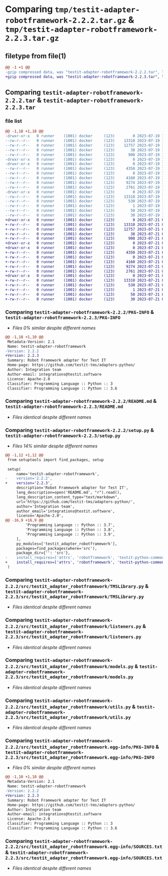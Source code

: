 # Comparing `tmp/testit-adapter-robotframework-2.2.2.tar.gz` & `tmp/testit-adapter-robotframework-2.2.3.tar.gz`

## filetype from file(1)

```diff
@@ -1 +1 @@
-gzip compressed data, was "testit-adapter-robotframework-2.2.2.tar", last modified: Wed Jul 19 15:06:44 2023, max compression
+gzip compressed data, was "testit-adapter-robotframework-2.2.3.tar", last modified: Fri Jul 21 09:41:12 2023, max compression
```

## Comparing `testit-adapter-robotframework-2.2.2.tar` & `testit-adapter-robotframework-2.2.3.tar`

### file list

```diff
@@ -1,18 +1,18 @@
-drwxr-xr-x   0 runner    (1001) docker     (123)        0 2023-07-19 15:06:44.187054 testit-adapter-robotframework-2.2.2/
--rw-r--r--   0 runner    (1001) docker     (123)    13310 2023-07-19 15:06:44.187054 testit-adapter-robotframework-2.2.2/PKG-INFO
--rw-r--r--   0 runner    (1001) docker     (123)    12757 2023-07-19 15:06:32.000000 testit-adapter-robotframework-2.2.2/README.md
--rw-r--r--   0 runner    (1001) docker     (123)       38 2023-07-19 15:06:44.187054 testit-adapter-robotframework-2.2.2/setup.cfg
--rw-r--r--   0 runner    (1001) docker     (123)      908 2023-07-19 15:06:32.000000 testit-adapter-robotframework-2.2.2/setup.py
-drwxr-xr-x   0 runner    (1001) docker     (123)        0 2023-07-19 15:06:44.183054 testit-adapter-robotframework-2.2.2/src/
-drwxr-xr-x   0 runner    (1001) docker     (123)        0 2023-07-19 15:06:44.183054 testit-adapter-robotframework-2.2.2/src/testit_adapter_robotframework/
--rw-r--r--   0 runner    (1001) docker     (123)     4350 2023-07-19 15:06:32.000000 testit-adapter-robotframework-2.2.2/src/testit_adapter_robotframework/TMSLibrary.py
--rw-r--r--   0 runner    (1001) docker     (123)        0 2023-07-19 15:06:32.000000 testit-adapter-robotframework-2.2.2/src/testit_adapter_robotframework/__init__.py
--rw-r--r--   0 runner    (1001) docker     (123)     4160 2023-07-19 15:06:32.000000 testit-adapter-robotframework-2.2.2/src/testit_adapter_robotframework/listeners.py
--rw-r--r--   0 runner    (1001) docker     (123)     9274 2023-07-19 15:06:32.000000 testit-adapter-robotframework-2.2.2/src/testit_adapter_robotframework/models.py
--rw-r--r--   0 runner    (1001) docker     (123)     2761 2023-07-19 15:06:32.000000 testit-adapter-robotframework-2.2.2/src/testit_adapter_robotframework/utils.py
-drwxr-xr-x   0 runner    (1001) docker     (123)        0 2023-07-19 15:06:44.183054 testit-adapter-robotframework-2.2.2/src/testit_adapter_robotframework.egg-info/
--rw-r--r--   0 runner    (1001) docker     (123)    13310 2023-07-19 15:06:44.000000 testit-adapter-robotframework-2.2.2/src/testit_adapter_robotframework.egg-info/PKG-INFO
--rw-r--r--   0 runner    (1001) docker     (123)      530 2023-07-19 15:06:44.000000 testit-adapter-robotframework-2.2.2/src/testit_adapter_robotframework.egg-info/SOURCES.txt
--rw-r--r--   0 runner    (1001) docker     (123)        1 2023-07-19 15:06:44.000000 testit-adapter-robotframework-2.2.2/src/testit_adapter_robotframework.egg-info/dependency_links.txt
--rw-r--r--   0 runner    (1001) docker     (123)       50 2023-07-19 15:06:44.000000 testit-adapter-robotframework-2.2.2/src/testit_adapter_robotframework.egg-info/requires.txt
--rw-r--r--   0 runner    (1001) docker     (123)       30 2023-07-19 15:06:44.000000 testit-adapter-robotframework-2.2.2/src/testit_adapter_robotframework.egg-info/top_level.txt
+drwxr-xr-x   0 runner    (1001) docker     (123)        0 2023-07-21 09:41:12.439534 testit-adapter-robotframework-2.2.3/
+-rw-r--r--   0 runner    (1001) docker     (123)    13310 2023-07-21 09:41:12.439534 testit-adapter-robotframework-2.2.3/PKG-INFO
+-rw-r--r--   0 runner    (1001) docker     (123)    12757 2023-07-21 09:41:02.000000 testit-adapter-robotframework-2.2.3/README.md
+-rw-r--r--   0 runner    (1001) docker     (123)       38 2023-07-21 09:41:12.439534 testit-adapter-robotframework-2.2.3/setup.cfg
+-rw-r--r--   0 runner    (1001) docker     (123)      908 2023-07-21 09:41:02.000000 testit-adapter-robotframework-2.2.3/setup.py
+drwxr-xr-x   0 runner    (1001) docker     (123)        0 2023-07-21 09:41:12.435534 testit-adapter-robotframework-2.2.3/src/
+drwxr-xr-x   0 runner    (1001) docker     (123)        0 2023-07-21 09:41:12.435534 testit-adapter-robotframework-2.2.3/src/testit_adapter_robotframework/
+-rw-r--r--   0 runner    (1001) docker     (123)     4350 2023-07-21 09:41:02.000000 testit-adapter-robotframework-2.2.3/src/testit_adapter_robotframework/TMSLibrary.py
+-rw-r--r--   0 runner    (1001) docker     (123)        0 2023-07-21 09:41:02.000000 testit-adapter-robotframework-2.2.3/src/testit_adapter_robotframework/__init__.py
+-rw-r--r--   0 runner    (1001) docker     (123)     4160 2023-07-21 09:41:02.000000 testit-adapter-robotframework-2.2.3/src/testit_adapter_robotframework/listeners.py
+-rw-r--r--   0 runner    (1001) docker     (123)     9274 2023-07-21 09:41:02.000000 testit-adapter-robotframework-2.2.3/src/testit_adapter_robotframework/models.py
+-rw-r--r--   0 runner    (1001) docker     (123)     2761 2023-07-21 09:41:02.000000 testit-adapter-robotframework-2.2.3/src/testit_adapter_robotframework/utils.py
+drwxr-xr-x   0 runner    (1001) docker     (123)        0 2023-07-21 09:41:12.439534 testit-adapter-robotframework-2.2.3/src/testit_adapter_robotframework.egg-info/
+-rw-r--r--   0 runner    (1001) docker     (123)    13310 2023-07-21 09:41:12.000000 testit-adapter-robotframework-2.2.3/src/testit_adapter_robotframework.egg-info/PKG-INFO
+-rw-r--r--   0 runner    (1001) docker     (123)      530 2023-07-21 09:41:12.000000 testit-adapter-robotframework-2.2.3/src/testit_adapter_robotframework.egg-info/SOURCES.txt
+-rw-r--r--   0 runner    (1001) docker     (123)        1 2023-07-21 09:41:12.000000 testit-adapter-robotframework-2.2.3/src/testit_adapter_robotframework.egg-info/dependency_links.txt
+-rw-r--r--   0 runner    (1001) docker     (123)       50 2023-07-21 09:41:12.000000 testit-adapter-robotframework-2.2.3/src/testit_adapter_robotframework.egg-info/requires.txt
+-rw-r--r--   0 runner    (1001) docker     (123)       30 2023-07-21 09:41:12.000000 testit-adapter-robotframework-2.2.3/src/testit_adapter_robotframework.egg-info/top_level.txt
```

### Comparing `testit-adapter-robotframework-2.2.2/PKG-INFO` & `testit-adapter-robotframework-2.2.3/PKG-INFO`

 * *Files 0% similar despite different names*

```diff
@@ -1,10 +1,10 @@
 Metadata-Version: 2.1
 Name: testit-adapter-robotframework
-Version: 2.2.2
+Version: 2.2.3
 Summary: Robot Framework adapter for Test IT
 Home-page: https://github.com/testit-tms/adapters-python/
 Author: Integration team
 Author-email: integrations@testit.software
 License: Apache-2.0
 Classifier: Programming Language :: Python :: 3
 Classifier: Programming Language :: Python :: 3.6
```

### Comparing `testit-adapter-robotframework-2.2.2/README.md` & `testit-adapter-robotframework-2.2.3/README.md`

 * *Files identical despite different names*

### Comparing `testit-adapter-robotframework-2.2.2/setup.py` & `testit-adapter-robotframework-2.2.3/setup.py`

 * *Files 14% similar despite different names*

```diff
@@ -1,12 +1,12 @@
 from setuptools import find_packages, setup
 
 setup(
     name='testit-adapter-robotframework',
-    version='2.2.2',
+    version='2.2.3',
     description='Robot Framework adapter for Test IT',
     long_description=open('README.md', "r").read(),
     long_description_content_type="text/markdown",
     url='https://github.com/testit-tms/adapters-python/',
     author='Integration team',
     author_email='integrations@testit.software',
     license='Apache-2.0',
@@ -16,9 +16,9 @@
         'Programming Language :: Python :: 3.7',
         'Programming Language :: Python :: 3.8',
         'Programming Language :: Python :: 3.9',
     ],
     py_modules=['testit_adapter_robotframework'],
     packages=find_packages(where='src'),
     package_dir={'': 'src'},
-    install_requires=['attrs', 'robotframework', 'testit-python-commons==2.2.2']
+    install_requires=['attrs', 'robotframework', 'testit-python-commons==2.2.3']
 )
```

### Comparing `testit-adapter-robotframework-2.2.2/src/testit_adapter_robotframework/TMSLibrary.py` & `testit-adapter-robotframework-2.2.3/src/testit_adapter_robotframework/TMSLibrary.py`

 * *Files identical despite different names*

### Comparing `testit-adapter-robotframework-2.2.2/src/testit_adapter_robotframework/listeners.py` & `testit-adapter-robotframework-2.2.3/src/testit_adapter_robotframework/listeners.py`

 * *Files identical despite different names*

### Comparing `testit-adapter-robotframework-2.2.2/src/testit_adapter_robotframework/models.py` & `testit-adapter-robotframework-2.2.3/src/testit_adapter_robotframework/models.py`

 * *Files identical despite different names*

### Comparing `testit-adapter-robotframework-2.2.2/src/testit_adapter_robotframework/utils.py` & `testit-adapter-robotframework-2.2.3/src/testit_adapter_robotframework/utils.py`

 * *Files identical despite different names*

### Comparing `testit-adapter-robotframework-2.2.2/src/testit_adapter_robotframework.egg-info/PKG-INFO` & `testit-adapter-robotframework-2.2.3/src/testit_adapter_robotframework.egg-info/PKG-INFO`

 * *Files 0% similar despite different names*

```diff
@@ -1,10 +1,10 @@
 Metadata-Version: 2.1
 Name: testit-adapter-robotframework
-Version: 2.2.2
+Version: 2.2.3
 Summary: Robot Framework adapter for Test IT
 Home-page: https://github.com/testit-tms/adapters-python/
 Author: Integration team
 Author-email: integrations@testit.software
 License: Apache-2.0
 Classifier: Programming Language :: Python :: 3
 Classifier: Programming Language :: Python :: 3.6
```

### Comparing `testit-adapter-robotframework-2.2.2/src/testit_adapter_robotframework.egg-info/SOURCES.txt` & `testit-adapter-robotframework-2.2.3/src/testit_adapter_robotframework.egg-info/SOURCES.txt`

 * *Files identical despite different names*

